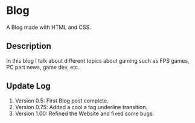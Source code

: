 # Blog
A Blog made with HTML and CSS.

## Description
In this blog I talk about different topics about gaming 
such as FPS games, PC part news, game dev, etc. 

## Update Log
1. Version 0.5: First Blog post complete.
2. Version 0.75: Added a cool a tag underline transition.
3. Version 1.00: Refined the Website and fixed some bugs. 
